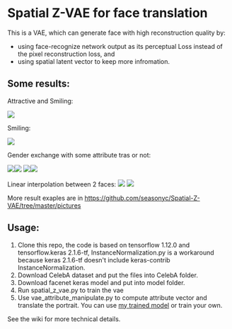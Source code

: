 # Spatial Z-VAE for face translation
This is a VAE, which can generate face with high reconstruction quality by:
- using face-recognize network output as its perceptual Loss instead of the pixel reconstruction loss, and 
- using spatial latent vector to keep more infromation.

## Some results:
Attractive and Smiling:

![](https://github.com/seasonyc/Spatial-Z-VAE/blob/master/pictures/image_pair1547048621.390507.jpg)

Smiling:

![](https://github.com/seasonyc/Spatial-Z-VAE/blob/master/pictures/image_pair1547048628.0408874.jpg)

Gender exchange with some attribute tras or not:

![](https://github.com/seasonyc/Spatial-Z-VAE/blob/master/pictures/image_pair1547048625.1077194.jpg)![](https://github.com/seasonyc/Spatial-Z-VAE/blob/master/pictures/image_pair1547048623.6556363.jpg)
![](https://github.com/seasonyc/Spatial-Z-VAE/blob/master/pictures/image_pair1547048622.0885468.jpg)![](https://github.com/seasonyc/Spatial-Z-VAE/blob/master/pictures/image_pair1547048628.7209263.jpg)

Linear interpolation between 2 faces:
![](https://github.com/seasonyc/Spatial-Z-VAE/blob/master/pictures/images1547095219.6064727.jpg)
![](https://github.com/seasonyc/Spatial-Z-VAE/blob/master/pictures/images1547095340.6845298.jpg)

More result exaples are in https://github.com/seasonyc/Spatial-Z-VAE/tree/master/pictures


## Usage:
1. Clone this repo, the code is based on tensorflow 1.12.0 and tensorflow.keras 2.1.6-tf, InstanceNormalization.py is a workaround because keras 2.1.6-tf doesn't include keras-contrib InstanceNormalization.
2. Download CelebA dataset and put the files into CelebA folder.
3. Download facenet keras model and put into model folder.
4. Run spatial_z_vae.py to train the vae
5. Use vae_attribute_manipulate.py to compute attribute vector and translate the portrait. You can use [my trained model](https://github.com/seasonyc/Spatial-Z-VAE/blob/master/trained_face_vae/face_vae_12ch.zip) or train your own.

See the wiki for more technical details.
